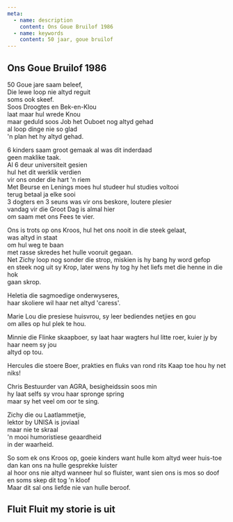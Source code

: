 ```yaml
---
meta:
  - name: description
    content: Ons Goue Bruilof 1986
  - name: keywords
    content: 50 jaar, goue bruilof
---
```

## Ons Goue Bruilof 1986
  
50 Goue jare saam beleef,  
Die lewe loop nie altyd reguit   
soms ook skeef.  
Soos Droogtes en Bek-en-Klou  
laat maar hul wrede Knou    
maar geduld soos Job het Ouboet nog altyd gehad  
al loop dinge nie so glad  
'n plan het hy altyd gehad.    

6 kinders saam groot gemaak al was dit inderdaad  
geen maklike taak.  
Al 6 deur universiteit gesien  
hul het dit werklik verdien  
vir ons onder die hart 'n riem    
Met Beurse en Lenings moes hul studeer hul studies voltooi  
terug betaal ja elke sooi  
3 dogters en 3 seuns was vir ons beskore, loutere plesier  
vandag vir die Groot Dag is almal hier  
om saam met ons Fees te vier.  

Ons is trots op ons Kroos,
hul het ons nooit in die steek gelaat,  
was altyd in staat  
om hul weg te baan    
met rasse skredes het hulle vooruit gegaan.  
Net Zichy loop nog sonder die strop,
miskien is hy bang hy word gefop  
en steek nog uit sy Krop,
later wens hy tog hy het liefs met die henne in die hok  
gaan skrop.  

Heletia die sagmoedige onderwyseres,  
haar skoliere wil haar net altyd 'caress'.  
  
Marie Lou die presiese huisvrou,
sy leer bediendes netjies en gou  
om alles op hul plek te hou.  

Minnie die Flinke skaapboer,
sy laat haar wagters hul litte roer,
kuier jy by haar neem sy jou  
altyd op tou.  

Hercules die stoere Boer,
prakties en fluks
van rond rits Kaap toe hou hy net niks!  
  
Chris Bestuurder van AGRA, besigheidssin soos min  
hy laat selfs sy vrou haar spronge spring    
maar sy het veel om oor te sing.  

Zichy die ou Laatlammetjie,  
lektor by UNISA is joviaal  
maar nie te skraal  
'n mooi humoristiese geaardheid  
in der waarheid.  
  
So som ek ons Kroos op,
goeie kinders want hulle kom altyd weer huis-toe
dan kan ons na hulle gesprekke luister  
al hoor ons nie altyd wanneer hul so fluister,
want sien ons is mos so doof    
en soms skep dit tog 'n kloof  
Maar dit sal ons liefde nie van hulle beroof.

Fluit Fluit my storie is uit
---

